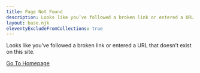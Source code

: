 ```yaml
---
title: Page Not Found
description: Looks like you’ve followed a broken link or entered a URL that doesn’t exist on this site.
layout: base.njk
eleventyExcludeFromCollections: true
---
```


Looks like you’ve followed a broken link or entered a URL that doesn’t exist on this site.

<div class="block-button aligncenter"><a href="/">Go To Homepage</a></div>
